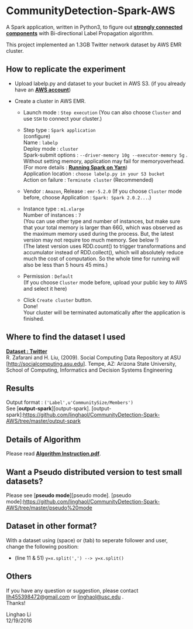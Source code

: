 # CommunityDetection-Spark-AWS

A Spark application, written in Python3, to figure out [**strongly connected components**][strongly connected components] with Bi-directional Label Propagation algorithm.

This project implemented an 1.3GB Twitter network dataset by AWS EMR cluster. 

[strongly connected components]:https://en.wikipedia.org/wiki/Strongly_connected_component

## How to replicate the experiment
   - Upload labelp.py and dataset to your bucket in AWS S3. (if you already have an [**AWS account**][AWS account])
   
   - Create a cluster in AWS EMR. </br>
   
     - Launch mode : `Step execution` (You can also choose `Cluster` and use `SSH` to connect your cluster.) </br>
     
     - Step type : `Spark application` </br>
       (configure) </br> 
       Name : `labelp` </br> 
       Deploy mode : `cluster` </br>
       Spark-submit options : `--driver-memory 10g --executor-memory 5g` . Without setting memory, application may fail for memoryoverhead. (For more details : [**Running Spark on Yarn**][Running Spark on Yarn])</br>
       Application location : `choose labelp.py in your S3 bucket` </br>
       Action on failure : `Terminate cluster` (Recommended) </br>
    
     - Vendor : `Amazon`, Release : `emr-5.2.0` (If you choose `Cluster` mode before, choose Application : `Spark: Spark 2.0.2...`.) </br>
     
     - Instance type : `m1.xlarge` </br>
       Number of instances : `7` </br>
       (You can use other type and number of instances, but make sure that your total memory is larger than 66G, which was observed as the maximum memory used during the process. But, the latest version may not require too much memory. See below !) </br>
       (The latest version uses RDD.count() to trigger transformations and accumulator instead of RDD.collect(), which will absolutely reduce much the cost of computation. So the whole time for running will also be less than 5 hours 45 mins.)
       
     - Permission : `Default` </br>
       (If you choose `Cluster` mode before, upload your public key to AWS and select it here) </br>
       
     - Click `Create cluster` button. </br>
       Done! </br>
       Your cluster will be terminated automatically after the application is finished.
 
[AWS account]:https://aws.amazon.com/
[Running Spark on Yarn]:http://spark.apache.org/docs/latest/running-on-yarn.html

## Where to find the dataset I used

[**Dataset : Twitter**][Dataset : Twitter] </br>
R. Zafarani and H. Liu, (2009). Social Computing Data Repository at ASU [http://socialcomputing.asu.edu]. Tempe, AZ: Arizona State University, School of Computing, Informatics and Decision Systems Engineering

[Dataset : Twitter]:http://socialcomputing.asu.edu/datasets/Twitter

## Results
Output format : `('Label',u'CommunitySize/Members')` </br>
See [**output-spark**][output-spark].
[output-spark]:https://github.com/linghaol/CommunityDetection-Spark-AWS/tree/master/output-spark

## Details of Algorithm
Please read [**Algorithm Instruction.pdf**][Algorithm Instruction.pdf].

[Algorithm Instruction.pdf]:https://github.com/linghaol/CommunityDetection-Spark-AWS/blob/master/Algorithm%20Instruction.pdf

## Want a Pseudo distributed version to test small datasets?
Please see [**pseudo mode**][pseudo mode].
[pseudo mode]:https://github.com/linghaol/CommunityDetection-Spark-AWS/tree/master/pseudo%20mode
  
## Dataset in other format?
With a dataset using (space) or (tab) to seperate follower and user, </br>
change the following position: </br>
  - (line 11 & 51) `y=x.split(',') --> y=x.split()`
  
## Others
If you have any question or suggestion, please contact llh455398472@gmail.com or linghaol@usc.edu . </br>
Thanks! </br>

Linghao Li </br>
12/19/2016

